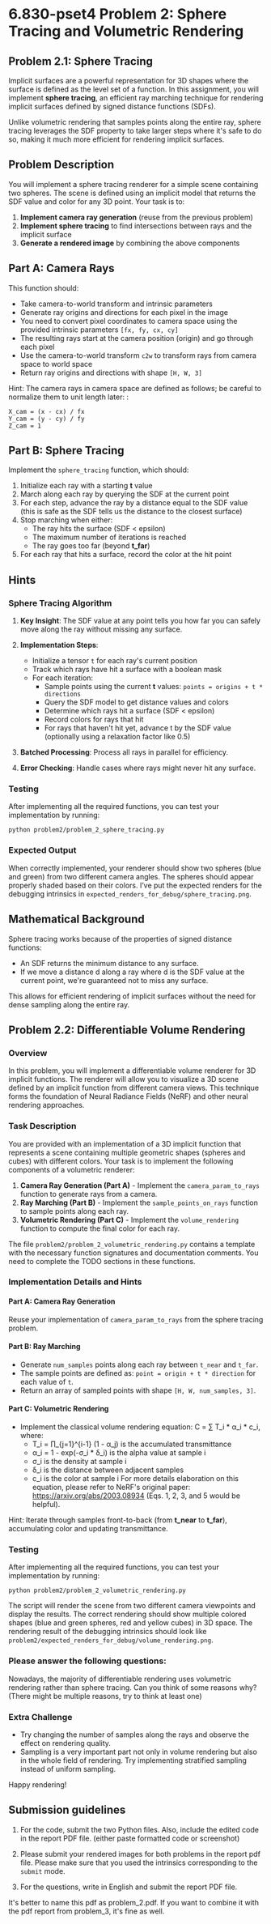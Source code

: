# 6.830-pset4 Problem 2: Sphere Tracing and Volumetric Rendering

## Problem 2.1: Sphere Tracing 

Implicit surfaces are a powerful representation for 3D shapes where the surface is defined as the level set of a function. In this assignment, you will implement **sphere tracing**, an efficient ray marching technique for rendering implicit surfaces defined by signed distance functions (SDFs).

Unlike volumetric rendering that samples points along the entire ray, sphere tracing leverages the SDF property to take larger steps where it's safe to do so, making it much more efficient for rendering implicit surfaces.

## Problem Description

You will implement a sphere tracing renderer for a simple scene containing two spheres. The scene is defined using an implicit model that returns the SDF value and color for any 3D point. Your task is to:

1. **Implement camera ray generation** (reuse from the previous problem)
2. **Implement sphere tracing** to find intersections between rays and the implicit surface
3. **Generate a rendered image** by combining the above components

## Part A: Camera Rays

This function should:
- Take camera-to-world transform and intrinsic parameters
- Generate ray origins and directions for each pixel in the image
- You need to convert pixel coordinates to camera space using the provided intrinsic parameters `[fx, fy, cx, cy]`
- The resulting rays start at the camera position (origin) and go through each pixel
- Use the camera-to-world transform `c2w` to transform rays from camera space to world space
- Return ray origins and directions with shape `[H, W, 3]`

Hint: The camera rays in camera space are defined as follows; be careful to normalize them to unit length later: :
```
X_cam = (x - cx) / fx
Y_cam = (y - cy) / fy
Z_cam = 1
```

## Part B: Sphere Tracing

Implement the `sphere_tracing` function, which should:
1. Initialize each ray with a starting **t** value 
2. March along each ray by querying the SDF at the current point
3. For each step, advance the ray by a distance equal to the SDF value (this is safe as the SDF tells us the distance to the closest surface)
4. Stop marching when either:
   - The ray hits the surface (SDF < epsilon)
   - The maximum number of iterations is reached
   - The ray goes too far (beyond **t_far**)
5. For each ray that hits a surface, record the color at the hit point

## Hints

### Sphere Tracing Algorithm

1. **Key Insight**: The SDF value at any point tells you how far you can safely move along the ray without missing any surface.

2. **Implementation Steps**:
   - Initialize a tensor `t` for each ray's current position
   - Track which rays have hit a surface with a boolean mask
   - For each iteration:
     - Sample points using the current **t** values: `points = origins + t * directions`
     - Query the SDF model to get distance values and colors
     - Determine which rays hit a surface (SDF < epsilon)
     - Record colors for rays that hit
     - For rays that haven't hit yet, advance t by the SDF value (optionally using a relaxation factor like 0.5)

3. **Batched Processing**: Process all rays in parallel for efficiency.

4. **Error Checking**: Handle cases where rays might never hit any surface.

### Testing
After implementing all the required functions, you can test your implementation by running:
```
python problem2/problem_2_sphere_tracing.py
```

### Expected Output

When correctly implemented, your renderer should show two spheres (blue and green) from two different camera angles. The spheres should appear properly shaded based on their colors. I’ve put the expected renders for the debugging intrinsics in `expected_renders_for_debug/sphere_tracing.png`.

## Mathematical Background

Sphere tracing works because of the properties of signed distance functions:
- An SDF returns the minimum distance to any surface.
- If we move a distance d along a ray where d is the SDF value at the current point, we're guaranteed not to miss any surface.

This allows for efficient rendering of implicit surfaces without the need for dense sampling along the entire ray.


## Problem 2.2: Differentiable Volume Rendering

### Overview

In this problem, you will implement a differentiable volume renderer for 3D implicit functions. The renderer will allow you to visualize a 3D scene defined by an implicit function from different camera views. This technique forms the foundation of Neural Radiance Fields (NeRF) and other neural rendering approaches.

### Task Description
You are provided with an implementation of a 3D implicit function that represents a scene containing multiple geometric shapes (spheres and cubes) with different colors. Your task is to implement the following components of a volumetric renderer:

1. **Camera Ray Generation (Part A)** - Implement the `camera_param_to_rays` function to generate rays from a camera.
2. **Ray Marching (Part B)** - Implement the `sample_points_on_rays` function to sample points along each ray.
3. **Volumetric Rendering (Part C)** - Implement the `volume_rendering` function to compute the final color for each ray.

The file `problem2/problem_2_volumetric_rendering.py` contains a template with the necessary function signatures and documentation comments. You need to complete the TODO sections in these functions.

### Implementation Details and Hints

#### Part A: Camera Ray Generation

Reuse your implementation of `camera_param_to_rays` from the sphere tracing problem. 


#### Part B: Ray Marching
- Generate `num_samples` points along each ray between `t_near` and `t_far`.
- The sample points are defined as: `point = origin + t * direction` for each value of `t`.
- Return an array of sampled points with shape `[H, W, num_samples, 3]`.


#### Part C: Volumetric Rendering
- Implement the classical volume rendering equation: 
  C = ∑ T_i * α_i * c_i, where:
  - T_i = ∏_{j=1}^{i-1} (1 - α_j) is the accumulated transmittance
  - α_i = 1 - exp(-σ_i * δ_i) is the alpha value at sample i
  - σ_i is the density at sample i
  - δ_i is the distance between adjacent samples
  - c_i is the color at sample i
For more details elaboration on this equation, please refer to NeRF's original paper: https://arxiv.org/abs/2003.08934 (Eqs. 1, 2, 3, and 5 would be helpful).


Hint: Iterate through samples front-to-back (from **t_near** to **t_far**), accumulating color and updating transmittance.

### Testing
After implementing all the required functions, you can test your implementation by running:
```
python problem2/problem_2_volumetric_rendering.py
```

The script will render the scene from two different camera viewpoints and display the results. The correct rendering should show multiple colored shapes (blue and green spheres, red and yellow cubes) in 3D space. The rendering result of the debugging intrinsics should look like `problem2/expected_renders_for_debug/volume_rendering.png`.

### Please answer the following questions:
Nowadays, the majority of differentiable rendering uses volumetric rendering rather than sphere tracing. Can you think of some reasons why? (There might be multiple reasons, try to think at least one)


### Extra Challenge
- Try changing the number of samples along the rays and observe the effect on rendering quality.
- Sampling is a very important part not only in volume rendering but also in the whole field of rendering. Try implementing stratified sampling instead of uniform sampling.

Happy rendering!

## Submission guidelines

1. For the code, submit the two Python files. Also, include the edited code in the report PDF file. (either paste formatted code or screenshot)

2. Please submit your rendered images for both problems in the report pdf file. Please make sure that you used the intrinsics corresponding to the `submit` mode.

3. For the questions, write in English and submit the report PDF file.

It's better to name this pdf as problem_2.pdf. If you want to combine it with the pdf report from problem_3, it's fine as well. 
